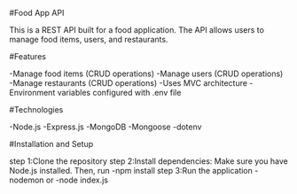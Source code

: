 #Food App API

This is a REST API built for a food application. The API allows users to manage food items, users, and restaurants.

#Features

-Manage food items (CRUD operations)
-Manage users (CRUD operations)
-Manage restaurants (CRUD operations)
-Uses MVC architecture
-Environment variables configured with .env file

#Technologies

-Node.js
-Express.js
-MongoDB
-Mongoose
-dotenv

#Installation and Setup

step 1:Clone the repository
step 2:Install dependencies: Make sure you have Node.js installed. Then, run
        -npm install
step 3:Run the application
        -nodemon    or 
        -node index.js
